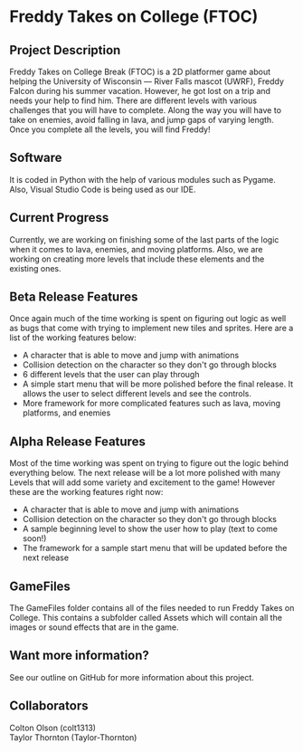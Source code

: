 # Freddy Takes on College (FTOC)

## Project Description
Freddy Takes on College Break (FTOC) is a 2D platformer game about helping the University of Wisconsin — River Falls mascot (UWRF), Freddy Falcon during his summer vacation. However, he got lost on a trip and needs your help to find him. There are different levels with various challenges that you will have to complete. Along the way you will have to take on enemies, avoid falling in lava, and jump gaps of varying length. Once you complete all the levels, you will find Freddy! 

## Software 
It is coded in Python with the help of various modules such as Pygame. Also, Visual Studio Code is being used as our IDE.

## Current Progress
Currently, we are working on finishing some of the last parts of the logic when it comes to lava, enemies, and moving platforms. Also, we are working on creating more levels that include these elements and the existing ones.

## Beta Release Features
Once again much of the time working is spent on figuring out logic as well as bugs that come with trying to implement new tiles and sprites. Here are a list of the working features below:

- A character that is able to move and jump with animations
- Collision detection on the character so they don't go through blocks
- 6 different levels that the user can play through
- A simple start menu that will be more polished before the final release. It allows the user to select different levels and see the controls.
- More framework for more complicated features such as lava, moving platforms, and enemies

## Alpha Release Features
Most of the time working was spent on trying to figure out the logic behind everything below. The next release will be a lot more polished with many Levels that will add some variety and excitement to the game! However these are the working features right now:

- A character that is able to move and jump with animations
- Collision detection on the character so they don't go through blocks
- A sample beginning level to show the user how to play (text to come soon!)
- The framework for a sample start menu that will be updated before the next release

## GameFiles 
The GameFiles folder contains all of the files needed to run Freddy Takes on College. This contains a subfolder called Assets which will contain all the images or sound effects that are in the game.

## Want more information?
See our outline on GitHub for more information about this project.

## Collaborators
Colton Olson (colt1313) <br />
Taylor Thornton (Taylor-Thornton)
